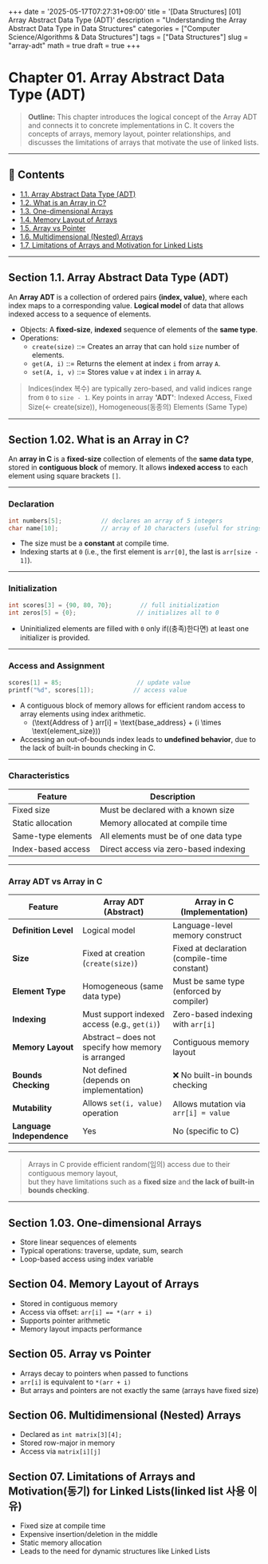 +++
date = '2025-05-17T07:27:31+09:00'
title = '[Data Structures] [01] Array Abstract Data Type (ADT)'
description = "Understanding the Array Abstract Data Type in Data Structures"
categories = ["Computer Science/Algorithms & Data Structures"]
tags = ["Data Structures"]
slug = "array-adt"
math = true
draft = true
+++

# Chapter 01. Array Abstract Data Type (ADT)

> **Outline:** This chapter introduces the logical concept of the Array ADT and connects it to concrete implementations in C. It covers the concepts of arrays, memory layout, pointer relationships, and discusses the limitations of arrays that motivate the use of linked lists.

---

## 📑 Contents

- [1.1. Array Abstract Data Type (ADT)](#array-abstract-data-type-adt)
- [1.2. What is an Array in C?](#what-is-an-array-in-c)
- [1.3. One-dimensional Arrays](#one-dimensional-arrays)
- [1.4. Memory Layout of Arrays](#memory-layout-of-arrays)
- [1.5. Array vs Pointer](#array-vs-pointer)
- [1.6. Multidimensional (Nested) Arrays](#multidimensional-nested-arrays)
- [1.7. Limitations of Arrays and Motivation for Linked Lists](#limitations-of-arrays-and-motivation-for-linked-lists)

---

## Section 1.1. Array Abstract Data Type (ADT)
An **Array ADT** is a collection of ordered pairs **⟨index, value⟩**, where each index maps to a corresponding value.
**Logical model** of data that allows indexed access to a sequence of elements.

- Objects: A **fixed-size**, **indexed** sequence of elements of the **same type**.
- Operations:
    - `create(size)` ::= Creates an array that can hold `size` number of elements.
    - `get(A, i)` ::= Returns the element at index `i` from array `A`.
    - `set(A, i, v)` ::= Stores value `v` at index `i` in array `A`.

> Indices(index 복수) are typically zero-based, and valid indices range from `0` to `size - 1`.
> Key points in array **'ADT'**: Indexed Access, Fixed Size(<- create(size)), Homogeneous(동종의) Elements (Same Type)

---

## Section 1.02. What is an Array in C?
An **array in C** is a **fixed-size** collection of elements of the **same data type**, stored in **contiguous block** of memory. It allows **indexed access** to each element using square brackets `[]`.

---

### Declaration

```c
int numbers[5];           // declares an array of 5 integers
char name[10];            // array of 10 characters (useful for strings)
```

- The size must be a **constant** at compile time.
- Indexing starts at `0` (i.e., the first element is `arr[0]`, the last is `arr[size - 1]`).

---

### Initialization

```c
int scores[3] = {90, 80, 70};        // full initialization
int zeros[5] = {0};                 // initializes all to 0
```

- Uninitialized elements are filled with `0` only if((충족)한다면) at least one initializer is provided.

---

### Access and Assignment

```c
scores[1] = 85;                     // update value
printf("%d", scores[1]);           // access value
```

- A contiguous block of memory allows for efficient random access to array elements using index arithmetic.
    - (\text{Address of } arr[i] = \text{base\_address} + (i \times \text{element\_size}))
- Accessing an out-of-bounds index leads to **undefined behavior**, due to the lack of built-in bounds checking in C.

---

### Characteristics

| Feature              | Description                            |
|----------------------|----------------------------------------|
| Fixed size           | Must be declared with a known size     |
| Static allocation    | Memory allocated at compile time       |
| Same-type elements   | All elements must be of one data type  |
| Index-based access   | Direct access via zero-based indexing  |

---

### Array ADT vs Array in C

| Feature                         | Array ADT (Abstract)                              | Array in C (Implementation)                              |
|----------------------------------|----------------------------------------------------|-----------------------------------------------------------|
| **Definition Level**             | Logical model                                      | Language-level memory construct                          |
| **Size**                         | Fixed at creation (`create(size)`)                | Fixed at declaration (compile-time constant)             |
| **Element Type**                 | Homogeneous (same data type)                      | Must be same type (enforced by compiler)                 |
| **Indexing**                     | Must support indexed access (e.g., `get(i)`)      | Zero-based indexing with `arr[i]`                        |
| **Memory Layout**                | Abstract – does not specify how memory is arranged | Contiguous memory layout                                 |
| **Bounds Checking**              | Not defined (depends on implementation)           | ❌ No built-in bounds checking                           |
| **Mutability**                  | Allows `set(i, value)` operation                   | Allows mutation via `arr[i] = value`                     |
| **Language Independence**        | Yes                                               | No (specific to C)                                        |


---

> Arrays in C provide efficient random(임의) access due to their contiguous memory layout,  
> but they have limitations such as a **fixed size** and **the lack of built-in bounds checking**.

---

## Section 1.03. One-dimensional Arrays

* Store linear sequences of elements
* Typical operations: traverse, update, sum, search
* Loop-based access using index variable

## Section 04. Memory Layout of Arrays

* Stored in contiguous memory
* Access via offset: `arr[i] == *(arr + i)`
* Supports pointer arithmetic
* Memory layout impacts performance

## Section 05. Array vs Pointer

* Arrays decay to pointers when passed to functions
* `arr[i]` is equivalent to `*(arr + i)`
* But arrays and pointers are not exactly the same (arrays have fixed size)

## Section 06. Multidimensional (Nested) Arrays

* Declared as `int matrix[3][4];`
* Stored row-major in memory
* Access via `matrix[i][j]`

## Section 07. Limitations of Arrays and Motivation(동기) for Linked Lists(linked list 사용 이유)

* Fixed size at compile time
* Expensive insertion/deletion in the middle
* Static memory allocation
* Leads to the need for dynamic structures like Linked Lists
